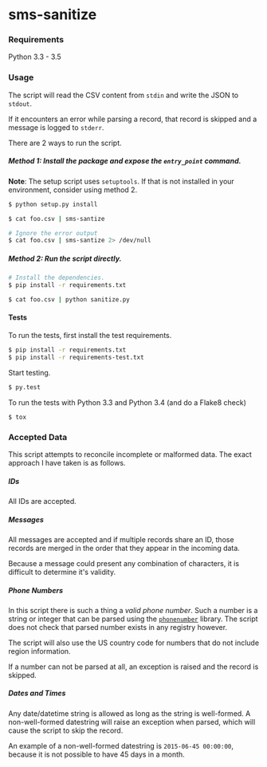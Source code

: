 # sms-sanitize

### Requirements

Python 3.3 - 3.5

### Usage

The script will read the CSV content from `stdin` and write the JSON to `stdout`. 

If it encounters an error while parsing a record, that record is skipped and a message is logged to `stderr`.

There are 2 ways to run the script.

#####  Method 1: Install the package and expose the `entry_point` command.

**Note**: The setup script uses `setuptools`. If that is not installed in your environment, consider using method 2.

```sh
$ python setup.py install

$ cat foo.csv | sms-santize

# Ignore the error output
$ cat foo.csv | sms-santize 2> /dev/null
```

##### Method 2: Run the script directly.

```sh
# Install the dependencies.
$ pip install -r requirements.txt

$ cat foo.csv | python sanitize.py
```

#### Tests

To run the tests, first install the test requirements.
```sh
$ pip install -r requirements.txt
$ pip install -r requirements-test.txt
```

Start testing.
```sh
$ py.test
```

To run the tests with Python 3.3 and Python 3.4 (and do a Flake8 check)
```
$ tox
```

### Accepted Data

This script attempts to reconcile incomplete or malformed data. The exact approach I have taken is as follows.

##### IDs

All IDs are accepted.

##### Messages

All messages are accepted and if multiple records share an ID, those records are merged in the order that they appear in the incoming data. 

Because a message could present any combination of characters, it is difficult to determine it's validity.

##### Phone Numbers

In this script there is such a thing a _valid phone number_. Such a number is a string or integer that can be parsed using the [`phonenumber`](https://github.com/daviddrysdale/python-phonenumbers) library. The script does not check that parsed number exists in any registry however.

The script will also use the US country code for numbers that do not include region information.

If a number can not be parsed at all, an exception is raised and the record is skipped.

##### Dates and Times

Any date/datetime string is allowed as long as the string is well-formed. A non-well-formed datestring will raise an exception when parsed, which will cause the script to skip the record.

An example of a non-well-formed datestring is `2015-06-45 00:00:00`, because it is not possible to have 45 days in a month.
